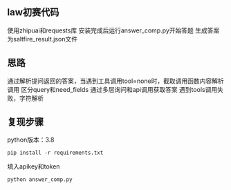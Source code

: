 ## law初赛代码
使用zhipuai和requests库
安装完成后运行answer_comp.py开始答题 
生成答案为saltfire_result.json文件
## 思路
通过解析提问返回的答案，当遇到工具调用tool=none时，截取调用函数内容解析调用
区分query和need_fields
通过多层询问和api调用获取答案
遇到tools调用失败，字符解析

## 复现步骤
python版本：3.8
```commandline
pip install -r requirements.txt
```
填入apikey和token

```commandline
python answer_comp.py
```




